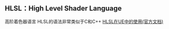 ## HLSL：High Level Shader Language
高阶着色器语言
HLSL的语法非常类似于C和C++
[HLSL在UE中的使用(官方文档)](https://docs.unrealengine.com/5.3/zh-CN/custom-material-expressions-in-unreal-engine/)